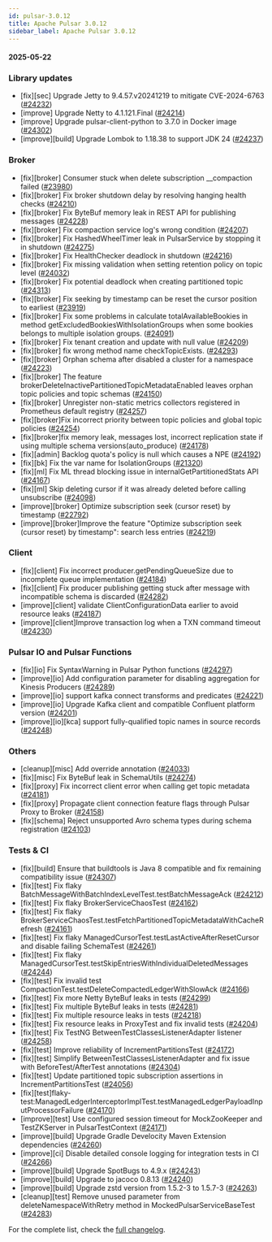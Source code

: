 ```yaml
---
id: pulsar-3.0.12
title: Apache Pulsar 3.0.12
sidebar_label: Apache Pulsar 3.0.12
---
```


#### 2025-05-22

### Library updates

- [fix][sec] Upgrade Jetty to 9.4.57.v20241219 to mitigate CVE-2024-6763 ([#24232](https://github.com/apache/pulsar/pull/24232))
- [improve] Upgrade Netty to 4.1.121.Final ([#24214](https://github.com/apache/pulsar/pull/24214))
- [improve] Upgrade pulsar-client-python to 3.7.0 in Docker image ([#24302](https://github.com/apache/pulsar/pull/24302))
- [improve][build] Upgrade Lombok to 1.18.38 to support JDK 24 ([#24237](https://github.com/apache/pulsar/pull/24237))

### Broker

- [fix][broker] Consumer stuck when delete subscription __compaction failed ([#23980](https://github.com/apache/pulsar/pull/23980))
- [fix][broker] Fix broker shutdown delay by resolving hanging health checks ([#24210](https://github.com/apache/pulsar/pull/24210))
- [fix][broker] Fix ByteBuf memory leak in REST API for publishing messages ([#24228](https://github.com/apache/pulsar/pull/24228))
- [fix][broker] Fix compaction service log's wrong condition ([#24207](https://github.com/apache/pulsar/pull/24207))
- [fix][broker] Fix HashedWheelTimer leak in PulsarService by stopping it in shutdown ([#24275](https://github.com/apache/pulsar/pull/24275))
- [fix][broker] Fix HealthChecker deadlock in shutdown ([#24216](https://github.com/apache/pulsar/pull/24216))
- [fix][broker] Fix missing validation when setting retention policy on topic level ([#24032](https://github.com/apache/pulsar/pull/24032))
- [fix][broker] Fix potential deadlock when creating partitioned topic ([#24313](https://github.com/apache/pulsar/pull/24313))
- [fix][broker] Fix seeking by timestamp can be reset the cursor position to earliest ([#23919](https://github.com/apache/pulsar/pull/23919))
- [fix][broker] Fix some problems in calculate totalAvailableBookies in method getExcludedBookiesWithIsolationGroups when some bookies belongs to multiple isolation groups. ([#24091](https://github.com/apache/pulsar/pull/24091))
- [fix][broker] Fix tenant creation and update with null value ([#24209](https://github.com/apache/pulsar/pull/24209))
- [fix][broker] fix wrong method name checkTopicExists. ([#24293](https://github.com/apache/pulsar/pull/24293))
- [fix][broker] Orphan schema after disabled a cluster for a namespace ([#24223](https://github.com/apache/pulsar/pull/24223))
- [fix][broker] The feature brokerDeleteInactivePartitionedTopicMetadataEnabled leaves orphan topic policies and topic schemas ([#24150](https://github.com/apache/pulsar/pull/24150))
- [fix][broker] Unregister non-static metrics collectors registered in Prometheus default registry ([#24257](https://github.com/apache/pulsar/pull/24257))
- [fix][broker]Fix incorrect priority between topic policies and global topic policies ([#24254](https://github.com/apache/pulsar/pull/24254))
- [fix][broker]fix memory leak, messages lost, incorrect replication state if using multiple schema versions(auto_produce) ([#24178](https://github.com/apache/pulsar/pull/24178))
- [fix][admin] Backlog quota's policy is null which causes a NPE ([#24192](https://github.com/apache/pulsar/pull/24192))
- [fix][bk] Fix the var name for IsolationGroups ([#21320](https://github.com/apache/pulsar/pull/21320))
- [fix][ml] Fix ML thread blocking issue in internalGetPartitionedStats API ([#24167](https://github.com/apache/pulsar/pull/24167))
- [fix][ml] Skip deleting cursor if it was already deleted before calling unsubscribe ([#24098](https://github.com/apache/pulsar/pull/24098))
- [improve][broker] Optimize subscription seek (cursor reset) by timestamp ([#22792](https://github.com/apache/pulsar/pull/22792))
- [improve][broker]Improve the feature "Optimize subscription seek (cursor reset) by timestamp": search less entries ([#24219](https://github.com/apache/pulsar/pull/24219))

### Client

- [fix][client] Fix incorrect producer.getPendingQueueSize due to incomplete queue implementation ([#24184](https://github.com/apache/pulsar/pull/24184))
- [fix][client] Fix producer publishing getting stuck after message with incompatible schema is discarded ([#24282](https://github.com/apache/pulsar/pull/24282))
- [improve][client] validate ClientConfigurationData earlier to avoid resource leaks ([#24187](https://github.com/apache/pulsar/pull/24187))
- [improve][client]Improve transaction log when a TXN command timeout ([#24230](https://github.com/apache/pulsar/pull/24230))

### Pulsar IO and Pulsar Functions

- [fix][io] Fix SyntaxWarning in Pulsar Python functions ([#24297](https://github.com/apache/pulsar/pull/24297))
- [improve][io] Add configuration parameter for disabling aggregation for Kinesis Producers ([#24289](https://github.com/apache/pulsar/pull/24289))
- [improve][io] support kafka connect transforms and predicates ([#24221](https://github.com/apache/pulsar/pull/24221))
- [improve][io] Upgrade Kafka client and compatible Confluent platform version ([#24201](https://github.com/apache/pulsar/pull/24201))
- [improve][io][kca] support fully-qualified topic names in source records ([#24248](https://github.com/apache/pulsar/pull/24248))

### Others

- [cleanup][misc] Add override annotation ([#24033](https://github.com/apache/pulsar/pull/24033))
- [fix][misc] Fix ByteBuf leak in SchemaUtils ([#24274](https://github.com/apache/pulsar/pull/24274))
- [fix][proxy] Fix incorrect client error when calling get topic metadata ([#24181](https://github.com/apache/pulsar/pull/24181))
- [fix][proxy] Propagate client connection feature flags through Pulsar Proxy to Broker ([#24158](https://github.com/apache/pulsar/pull/24158))
- [fix][schema] Reject unsupported Avro schema types during schema registration ([#24103](https://github.com/apache/pulsar/pull/24103))

### Tests & CI

- [fix][build] Ensure that buildtools is Java 8 compatible and fix remaining compatibility issue ([#24307](https://github.com/apache/pulsar/pull/24307))
- [fix][test] Fix flaky BatchMessageWithBatchIndexLevelTest.testBatchMessageAck ([#24212](https://github.com/apache/pulsar/pull/24212))
- [fix][test] Fix flaky BrokerServiceChaosTest ([#24162](https://github.com/apache/pulsar/pull/24162))
- [fix][test] Fix flaky BrokerServiceChaosTest.testFetchPartitionedTopicMetadataWithCacheRefresh ([#24161](https://github.com/apache/pulsar/pull/24161))
- [fix][test] Fix flaky ManagedCursorTest.testLastActiveAfterResetCursor and disable failing SchemaTest ([#24261](https://github.com/apache/pulsar/pull/24261))
- [fix][test] Fix flaky ManagedCursorTest.testSkipEntriesWithIndividualDeletedMessages ([#24244](https://github.com/apache/pulsar/pull/24244))
- [fix][test] Fix invalid test CompactionTest.testDeleteCompactedLedgerWithSlowAck ([#24166](https://github.com/apache/pulsar/pull/24166))
- [fix][test] Fix more Netty ByteBuf leaks in tests ([#24299](https://github.com/apache/pulsar/pull/24299))
- [fix][test] Fix multiple ByteBuf leaks in tests ([#24281](https://github.com/apache/pulsar/pull/24281))
- [fix][test] Fix multiple resource leaks in tests ([#24218](https://github.com/apache/pulsar/pull/24218))
- [fix][test] Fix resource leaks in ProxyTest and fix invalid tests ([#24204](https://github.com/apache/pulsar/pull/24204))
- [fix][test] Fix TestNG BetweenTestClassesListenerAdapter listener ([#24258](https://github.com/apache/pulsar/pull/24258))
- [fix][test] Improve reliability of IncrementPartitionsTest ([#24172](https://github.com/apache/pulsar/pull/24172))
- [fix][test] Simplify BetweenTestClassesListenerAdapter and fix issue with BeforeTest/AfterTest annotations ([#24304](https://github.com/apache/pulsar/pull/24304))
- [fix][test] Update partitioned topic subscription assertions in IncrementPartitionsTest ([#24056](https://github.com/apache/pulsar/pull/24056))
- [fix][test]flaky-test:ManagedLedgerInterceptorImplTest.testManagedLedgerPayloadInputProcessorFailure ([#24170](https://github.com/apache/pulsar/pull/24170))
- [improve][test] Use configured session timeout for MockZooKeeper and TestZKServer in PulsarTestContext ([#24171](https://github.com/apache/pulsar/pull/24171))
- [improve][build] Upgrade Gradle Develocity Maven Extension dependencies ([#24260](https://github.com/apache/pulsar/pull/24260))
- [improve][ci] Disable detailed console logging for integration tests in CI ([#24266](https://github.com/apache/pulsar/pull/24266))
- [improve][build] Upgrade SpotBugs to 4.9.x ([#24243](https://github.com/apache/pulsar/pull/24243))
- [improve][build] Upgrade to jacoco 0.8.13 ([#24240](https://github.com/apache/pulsar/pull/24240))
- [improve][build] Upgrade zstd version from 1.5.2-3 to 1.5.7-3 ([#24263](https://github.com/apache/pulsar/pull/24263))
- [cleanup][test] Remove unused parameter from deleteNamespaceWithRetry method in MockedPulsarServiceBaseTest ([#24283](https://github.com/apache/pulsar/pull/24283))


For the complete list, check the [full changelog](https://github.com/apache/pulsar/compare/v3.0.11...v3.0.12).
